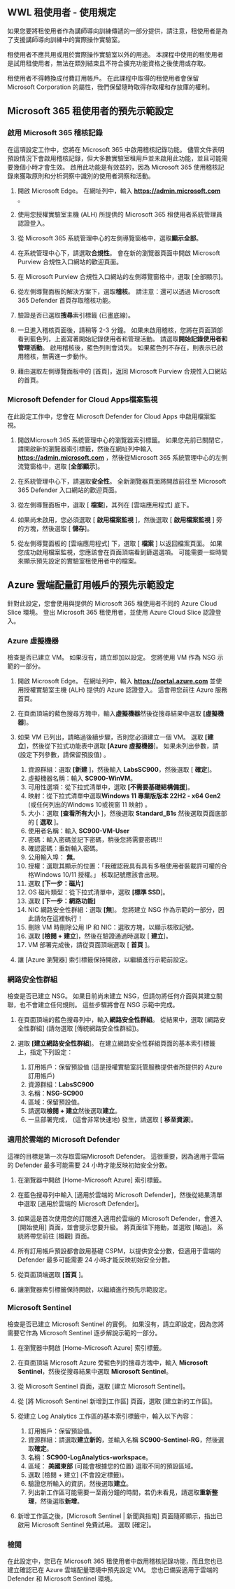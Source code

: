 <!---
---
示範前設定：標題：「示範設定」
---
--->

## WWL 租使用者 - 使用規定
如果您要將租使用者作為講師導向訓練傳遞的一部分提供，請注意，租使用者是為了支援講師導向訓練中的實際操作實驗室。

租使用者不應共用或用於實際操作實驗室以外的用途。 本課程中使用的租使用者是試用租使用者，無法在類別結束且不符合擴充功能資格之後使用或存取。

租使用者不得轉換成付費訂用帳戶。 在此課程中取得的租使用者會保留 Microsoft Corporation 的屬性，我們保留隨時取得存取權和存放庫的權利。

## Microsoft 365 租使用者的預先示範設定

### 啟用 Microsoft 365 稽核記錄

在這項設定工作中，您將在 Microsoft 365 中啟用稽核記錄功能。  儘管文件表明預設情況下會啟用稽核記錄，但大多數實驗室租用戶並未啟用此功能，並且可能需要幾個小時才會生效。  啟用此功能是有效益的，因為 Microsoft 365 使用稽核記錄來獲取原則和分析洞察中識別的使用者洞察和活動。

1. 開啟 Microsoft Edge。 在網址列中，輸入 **https://admin.microsoft.com** 。

1. 使用您授權實驗室主機 (ALH) 所提供的 Microsoft 365 租使用者系統管理員認證登入。

1. 從 Microsoft 365 系統管理中心的左側導覽窗格中，選取**顯示全部**。

1. 在系統管理中心下，請選取**合規性**。  會在新的瀏覽器頁面中開啟 Microsoft Purview 合規性入口網站的歡迎頁面。  

1. 在 Microsoft Purview 合規性入口網站的左側導覽窗格中，選取 [全部顯示]。

1. 從左側導覽面板的解決方案下，選取**稽核**。  請注意：還可以透過 Microsoft 365 Defender 首頁存取稽核功能。

1. 驗證是否已選取**搜尋**索引標籤 (已畫底線)。

1. 一旦進入稽核頁面後，請稍等 2-3 分鐘。  如果未啟用稽核，您將在頁面頂部看到藍色列，上面寫著開始記錄使用者和管理活動。  請選取**開始記錄使用者和管理活動**。  啟用稽核後，藍色列則會消失。  如果藍色列不存在，則表示已啟用稽核，無需進一步動作。

1. 藉由選取左側導覽面板中的 [首頁]，返回 Microsoft Purview 合規性入口網站的首頁。

### Microsoft Defender for Cloud Apps檔案監視

在此設定工作中，您會在 Microsoft Defender for Cloud Apps 中啟用檔案監視。

1. 開啟Microsoft 365 系統管理中心的瀏覽器索引標籤。  如果您先前已關閉它，請開啟新的瀏覽器索引標籤，然後在網址列中輸入 **https://admin.microsoft.com** ，然後從Microsoft 365 系統管理中心的左側流覽窗格中，選取 [**全部顯示**]。

1. 在系統管理中心下，請選取**安全性**。  全新瀏覽器頁面將開啟前往至 Microsoft 365 Defender 入口網站的歡迎頁面。  

1. 從左側導覽面板中，選取 [ **檔案**]，其列在 [雲端應用程式] 底下。

1. 如果尚未啟用，您必須選取 [ **啟用檔案監視** ]，然後選取 [ **啟用檔案監視** ] 旁的方塊，然後選取 [ **儲存**]。  

1. 從左側導覽面板的 [雲端應用程式] 下，選取 [ **檔案** ] 以返回檔案頁面。  如果您成功啟用檔案監視，您應該會在頁面頂端看到篩選選項。  可能需要一些時間來顯示預先設定的實驗室租使用者中的檔案。

## Azure 雲端配量訂用帳戶的預先示範設定

針對此設定，您會使用與提供的 Microsoft 365 租使用者不同的 Azure Cloud Slice 環境。 登出 Microsoft 365 租使用者，並使用 Azure Cloud Slice 認證登入。

### Azure 虛擬機器

檢查是否已建立 VM。 如果沒有，請立即加以設定。 您將使用 VM 作為 NSG 示範的一部分。

1. 開啟 Microsoft Edge。  在網址列中，輸入 **https://portal.azure.com** 並使用授權實驗室主機 (ALH) 提供的 Azure 認證登入。  這會帶您前往 Azure 服務首頁。

1. 在頁面頂端的藍色搜尋方塊中，輸入**虛擬機器**然後從搜尋結果中選取 **[虛擬機器**]。

1. 如果 VM 已列出，請略過後續步驟，否則您必須建立一個 VM。  選取 **[建立**]，然後從下拉式功能表中選取 **[Azure 虛擬機器**]。 如果未列出參數，請 (設定下列參數，請保留預設值) 。
    1. 資源群組：選取 **[新建** ]，然後輸入 **LabsSC900**，然後選取 [ **確定**]。
    1. 虛擬機器名稱：輸入 **SC900-WinVM**。
    1. 可用性選項：從下拉式清單中，選取 **[不需要基礎結構備援**]。
    1. 映射：從下拉式清單中選取**Windows 11 專業版版本 22H2 - x64 Gen2** (或任何列出的Windows 10或視窗 11 映射) 。
    1. 大小：選取 **[查看所有大小** ]，然後選取 **Standard_B1s** 然後選取頁面底部的 [ **選取** ]。
    1. 使用者名稱：輸入 **SC900-VM-User**
    1. 密碼：輸入密碼並記下密碼，稍後您將需要密碼!!!
    1. 確認密碼：重新輸入密碼。
    1. 公用輸入埠： **無**。
    1. 授權：選取其顯示的位置：「我確認我具有具有多租使用者裝載許可權的合格Windows 10/11 授權。」  核取記號應該會出現。
    1. 選取 **[下一步：磁片]**
    1. OS 磁片類型：從下拉式清單中，選取 **[標準 SSD**]。
    1. 選取 **[下一步：網路功能]**
    1. NIC 網路安全性群組：選取 **[無**]。  您將建立 NSG 作為示範的一部分，因此請勿在這裡執行！
    1. 刪除 VM 時刪除公用 IP 和 NIC：選取方塊，以顯示核取記號。
    1. 選取 **[檢閱 + 建立**]，然後在驗證通過時選取 [ **建立**]。
    1. VM 部署完成後，請從頁面頂端選取 [ **首頁** ]。

1. 讓 [Azure 瀏覽器] 索引標籤保持開啟，以繼續進行示範前設定。

### 網路安全性群組

檢查是否已建立 NSG。 如果目前尚未建立 NSG，但請勿將任何介面與其建立關聯，也不會建立任何規則。 這些步驟將會在 NSG 示範中完成。

1. 在頁面頂端的藍色搜尋列中，輸入**網路安全性群組**。 從結果中，選取 [網路安全性群組] (請勿選取 [傳統網路安全性群組])。

1. 選取 **[建立網路安全性群組**]。 在建立網路安全性群組頁面的基本索引標籤上，指定下列設定：
    1. 訂用帳戶：保留預設值 (這是授權實驗室託管服務提供者所提供的 Azure 訂用帳戶)
    1. 資源群組：**LabsSC900**
    1. 名稱：**NSG-SC900**
    1. 區域：保留預設值。
    1. 請選取**檢閱 + 建立**然後選取**建立**。
    1. 一旦部署完成， (這會非常快速地) 發生，請選取 [ **移至資源**]。

### 適用於雲端的 Microsoft Defender

這裡的目標是第一次存取雲端Microsoft Defender。 這很重要，因為適用于雲端的 Defender 最多可能需要 24 小時才能反映初始安全分數。  

1. 在瀏覽器中開啟 [Home-Microsoft Azure] 索引標籤。

1. 在藍色搜尋列中輸入 [適用於雲端的 Microsoft Defender]，然後從結果清單中選取 [適用於雲端的 Microsoft Defender]。

1. 如果這是首次使用您的訂閱進入適用於雲端的 Microsoft Defender，會進入 [開始使用] 頁面，並會提示您要升級。  將頁面往下捲動，並選取 [略過]。  系統將帶您前往 [概觀] 頁面。

1. 所有訂用帳戶預設都會啟用基礎 CSPM，以提供安全分數，但適用于雲端的 Defender 最多可能需要 24 小時才能反映初始安全分數。

1. 從頁面頂端選取 **[首頁** ]。

1. 讓瀏覽器索引標籤保持開啟，以繼續進行預先示範設定。

### Microsoft Sentinel

檢查是否已建立 Microsoft Sentinel 的實例。 如果沒有，請立即設定，因為您將需要它作為 Microsoft Sentinel 逐步解說示範的一部分。

1. 在瀏覽器中開啟 [Home-Microsoft Azure] 索引標籤。

1. 在頁面頂端 Microsoft Azure 旁藍色列的搜尋方塊中，輸入 **Microsoft Sentinel**，然後從搜尋結果中選取 **Microsoft Sentinel**。

1. 從 Microsoft Sentinel 頁面，選取 [建立 Microsoft Sentinel]。

1. 從 [將 Microsoft Sentinel 新增到工作區] 頁面，選取 [建立新的工作區]。

1. 從建立 Log Analytics 工作區的基本索引標籤中，輸入以下內容：
    1. 訂用帳戶：保留預設值。
    1. 資源群組：請選取**建立新的**，並輸入名稱 **SC900-Sentinel-RG**，然後選取**確定**。
    1. 名稱：**SC900-LogAnalytics-workspace**。
    1. 區域： **美國東部** (可能會根據您的位置) 選取不同的預設區域。
    1. 選取 [檢閱 + 建立] (不會設定標籤)。
    1. 驗證您所輸入的資訊，然後選取**建立**。
    1. 列出新工作區可能需要一至兩分鐘的時間，若仍未看見，請選取**重新整理**，然後選取**新增**。

1. 新增工作區之後，[Microsoft Sentinel | 新聞與指南] 頁面隨即顯示，指出已啟用 Microsoft Sentinel 免費試用。  選取 [確定]。

### 檢閱

在此設定中，您已在 Microsoft 365 租使用者中啟用稽核記錄功能，而且您也已建立確認已在 Azure 雲端配量環境中預先設定 VM。 您也已備妥適用于雲端的 Defender 和 Microsoft Sentinel 環境。
